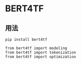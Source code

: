 # BERT4TF

## 用法
    pip install bert4tf
    
    from bert4tf import modeling
    from bert4tf import tokenization
    from bert4tf import optimization